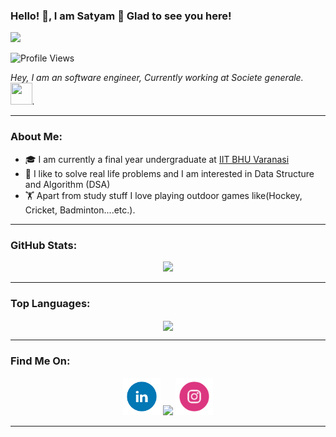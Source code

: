 ### Hello! 👋, I am Satyam 🙂 Glad to see you here!

<img src="https://img.shields.io/github/followers/satyamiitbhu?style=social"/>

![Profile Views](https://gpvc.arturio.dev/satyamiitbhu)

<p>
 <i>
    Hey, I am an software engineer, Currently working at Societe generale. <img src="https://raw.githubusercontent.com/TheDudeThatCode/TheDudeThatCode/master/Assets/Developer.gif" width=35 height=35>.
 </i>
</p>

---

### About Me:

- 🎓 I am currently a final year undergraduate at <a href="https://www.iitbhu.ac.in/"> IIT BHU Varanasi </a>
- 👨‍ I like to solve real life problems and I am interested in Data Structure and Algorithm (DSA) 
- 🏋 Apart from study stuff I love playing outdoor games like(Hockey, Cricket, Badminton....etc.).

---
### GitHub Stats:
<p align="center">
  <a href="https://github.com/satyamiitbhu">
    <img src="https://github-readme-stats.vercel.app/api?username=satyamiitbhu&show_icons=true&hide=issues&theme=radical"/>
  </a>
</p>

---

### Top Languages: 
<p align="center">
  <a href="https://github.com/satyamiitbhu">
    <img src="https://github-readme-stats.vercel.app/api/top-langs/?username=satyamiitbhu&theme=radical" align="center" />
  </a>
</p>

---

### Find Me On:
<p align="center">
<a href="https://www.linkedin.com/in/satyam-kumar-b3aa6817a/"><img src="https://github.com/aritraroy/social-icons/blob/master/linkedin-icon.png?raw=true" width="60"></a>
<a href="https://twitter.com/Satyam__33?s=09"><img src="https://github.com/carlsednaoui/gitsocial/blob/master/assets/icons%20with%20padding/twitter.png?raw=true" width="60"></a>
<a href="https://www.instagram.com/satyam__33/"><img src="https://github.com/aritraroy/social-icons/blob/master/instagram-icon.png?raw=true" width="60"></a>
</p>

---


